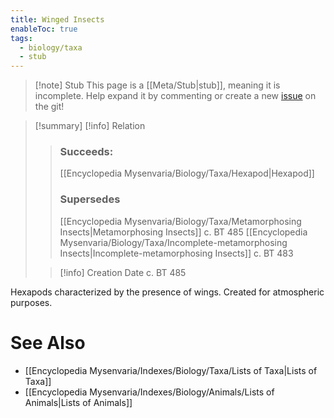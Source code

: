 ```yaml
---
title: Winged Insects
enableToc: true
tags:
  - biology/taxa
  - stub
---
```


> [!note] Stub
> This page is a [[Meta/Stub|stub]], meaning it is incomplete. Help expand it by commenting or create a new [issue](https://github.com/RagtimeGal/quartz--encyclopedia-mysenvaria/issues/new/choose) on the git!


> [!summary] [](Meta/Stubs.md) [!info] Relation
> > ### Succeeds:
> > [[Encyclopedia Mysenvaria/Biology/Taxa/Hexapod|Hexapod]]
> > ### Supersedes 
> > [[Encyclopedia Mysenvaria/Biology/Taxa/Metamorphosing Insects|Metamorphosing Insects]] c. BT 485
> > [[Encyclopedia Mysenvaria/Biology/Taxa/Incomplete-metamorphosing Insects|Incomplete-metamorphosing Insects]] c. BT 483
>
> > [!info] Creation Date
> > c. BT 485

Hexapods characterized by the presence of wings. Created for atmospheric purposes.

# See Also
- [[Encyclopedia Mysenvaria/Indexes/Biology/Taxa/Lists of Taxa|Lists of Taxa]]
- [[Encyclopedia Mysenvaria/Indexes/Biology/Animals/Lists of Animals|Lists of Animals]]

